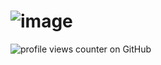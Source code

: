 # ![image](https://cdn.discordapp.com/attachments/1151861786740543488/1423739815534526555/IMG_7473.jpg?ex=68e16887&is=68e01707&hm=3018fade41c059f983a44ab07db932112bf8b148ece3c4bf3cd0aec7a7274c1d&)
 ![profile views counter on GitHub](https://komarev.com/ghpvc/?username=xelxmyr&color=284758)
